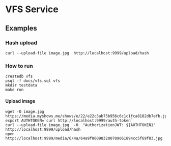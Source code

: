 # VFS Service

## Examples

### Hash upload

`curl --upload-file image.jpg  http://localhost:9999/upload/hash`

### How to run

    createdb vfs
    psql -f docs/vfs.sql vfs
    mkdir testdata
    make run

#### Upload image

    wget -O image.jpg https://media.myshows.me/shows/e/22/e22c3ab75b956c6c1c1fca8182db7efb.jpg
    export AUTHTOKEN=`curl http://localhost:9999/auth-token`    
    curl --upload-file image.jpg  -H  "AuthorizationJWT: ${AUTHTOKEN}" http://localhost:9999/upload/hash
    open http://localhost:9999/media/6/4a/64a9f060983200709061894cc5f69f83.jpg